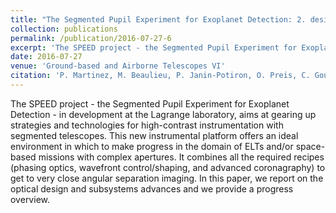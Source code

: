 ```yaml
---
title: "The Segmented Pupil Experiment for Exoplanet Detection: 2. design advances and progress overview"
collection: publications
permalink: /publication/2016-07-27-6
excerpt: 'The SPEED project - the Segmented Pupil Experiment for Exoplanet Detection - in development at the Lagrange laboratory, aims at gearing up strategies and technologies for high-contrast instrumentation with segmented telescopes. This new instrumental platform offers an ideal environment in which to make progress in the domain of ELTs and/or space-based missions with complex apertures. It combines all the required recipes (phasing optics, wavefront control/shaping, and advanced coronagraphy) to get to very close angular separation imaging. In this paper, we report on the optical design and subsystems advances and we provide a progress overview.'
date: 2016-07-27
venue: 'Ground-based and Airborne Telescopes VI'
citation: 'P. Martinez, M. Beaulieu, P. Janin-Potiron, O. Preis, C. Gouvret, J. Dejonghe, L. Abe, A. Spang, Y. Fantéï-Caujolle, F. Martinache, P. Belzanne, A. Marcotto, M. Carbillet, &quot;The Segmented Pupil Experiment for Exoplanet Detection: 2. design advances and progress overview,&quot; Proc. SPIE 9906, Ground-based and Airborne Telescopes VI, 99062V (27 July 2016); https://doi.org/10.1117/12.2232608'
---
```

The SPEED project - the Segmented Pupil Experiment for Exoplanet Detection - in development at the Lagrange laboratory, aims at gearing up strategies and technologies for high-contrast instrumentation with segmented telescopes. This new instrumental platform offers an ideal environment in which to make progress in the domain of ELTs and/or space-based missions with complex apertures. It combines all the required recipes (phasing optics, wavefront control/shaping, and advanced coronagraphy) to get to very close angular separation imaging. In this paper, we report on the optical design and subsystems advances and we provide a progress overview.

